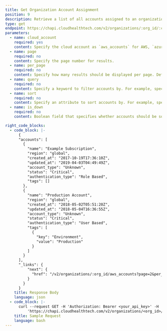 ```yaml
---
title: Get Organization Account Assignment
position: 9
description: Retrieve a list of all accounts assigned to an organization.
type: get
endpoint: https://chapi.cloudhealthtech.com/v2/organizations/:org_id/:cloud_account
parameters:
  - name: cloud_account
    required: yes
    content: Specify the cloud account as `aws_accounts` for AWS, `azure_subscriptions` for Azure, `gcp_compute_projects` for GCP, `data_center_accounts` for Data Center, or `vmware_csp_organizations` for VMware Cloud.
  - name: page
    required: no
    content: Specify the page number for results.
  - name: per_page
    required: no
    content: Specify how many results should be displayed per page. Default value is 30. Maximum value is 100.
  - name: query
    required: no
    content: Specify a keyword to filter accounts by. For example, specify `Production` to filter accounts by field and tag for the keyword Production.
  - name: sort
    required: no
    content: Specify an attribute to sort accounts by. For example, specify `amazon_name` to sort accounts by the Amazon Name attribute.
  - name: is_down
    required: no
    content: Boolean field that specifies whether accounts should be sorted in ascending or descending order. Specify `true` to sort accounts in descending order and `false` to sort accounts in ascending order. Default value is `false`.

right_code_blocks:
  - code_block: |-
      {
      "accounts": [
        {
          "name": "Example Subscription",
          "region": "global",
          "created_at": "2017-10-19T17:36:10Z",
          "updated_at": "2019-04-03T04:49:49Z",
          "account_type": "Unknown",
          "status": "Critical",
          "authentication_type": "Role Based",
          "tags": []
        },
        {
          "name": "Production Account",
          "region": "global",
          "created_at": "2018-05-02T05:51:20Z",
          "updated_at": "2018-05-04T16:36:55Z",
          "account_type": "Unknown",
          "status": "Critical",
          "authentication_type": "User Based",
          "tags": [
            {
              "key": "Environment",
              "value": "Production"
            }
          ]
        }
      ],
      "_links": {
          "next": {
            "href": "/v2/organizations/:org_id/aws_accounts?page=2&per_page=30"
          }
        }
      }
    title: Response Body
    language: json
  - code_block: |-
      curl --request GET -H 'Authorization: Bearer <your_api_key>' -H 'Content-Type: application/json' -d  
          'https://chapi.cloudhealthtech.com/v2/organizations/<org_id>/<cloud_account>'
    title: Sample Request
    language: bash
---
```

